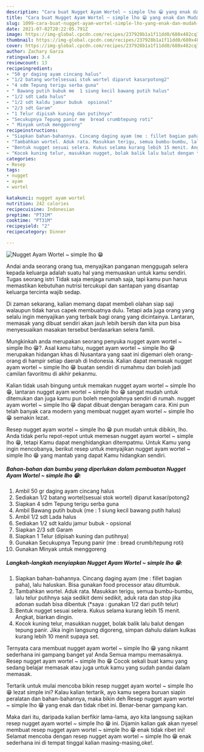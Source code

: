 ```yaml
---
description: "Cara buat Nugget Ayam Wortel ~ simple lho 😁 yang enak dan Mudah Dibuat"
title: "Cara buat Nugget Ayam Wortel ~ simple lho 😁 yang enak dan Mudah Dibuat"
slug: 1099-cara-buat-nugget-ayam-wortel-simple-lho-yang-enak-dan-mudah-dibuat
date: 2021-07-02T20:22:05.791Z
image: https://img-global.cpcdn.com/recipes/237928b1a1f11dd0/680x482cq70/nugget-ayam-wortel-simple-lho-😁-foto-resep-utama.jpg
thumbnail: https://img-global.cpcdn.com/recipes/237928b1a1f11dd0/680x482cq70/nugget-ayam-wortel-simple-lho-😁-foto-resep-utama.jpg
cover: https://img-global.cpcdn.com/recipes/237928b1a1f11dd0/680x482cq70/nugget-ayam-wortel-simple-lho-😁-foto-resep-utama.jpg
author: Zachary Garza
ratingvalue: 3.4
reviewcount: 13
recipeingredient:
- "50 gr daging ayam cincang halus"
- "1/2 batang wortelsesuai stok wortel diparut kasarpotong2"
- "4 sdm Tepung terigu serba guna"
- " Bawang putih bubuk me  1 siung kecil bawang putih halus"
- "1/2 sdt Lada halus"
- "1/2 sdt kaldu jamur bubuk  opsional"
- "2/3 sdt Garam"
- "1 Telur dipisah kuning dan putihnya"
- "Secukupnya Tepung panir me  bread crumbtepung roti"
- " Minyak untuk menggoreng"
recipeinstructions:
- "Siapkan bahan-bahannya. Cincang daging ayam (me : fillet bagian paha), lalu haluskan. Bisa gunakan food processor atau ditumbuk."
- "Tambahkan wortel. Aduk rata. Masukkan terigu, semua bumbu-bumbu, lalu telur putihnya saja sedikit demi sedikit, aduk rata dan stop jika adonan sudah bisa dibentuk (*saya : gunakan 1/2 dari putih telur)"
- "Bentuk nugget sesuai selera. Kukus selama kurang lebih 15 menit. Angkat, biarkan dingin."
- "Kocok kuning telur, masukkan nugget, bolak balik lalu balut dengan tepung panir. Jika ingin langsung digoreng, simpan dahulu dalam kulkas kurang lebih 10 menit supaya set."
categories:
- Resep
tags:
- nugget
- ayam
- wortel

katakunci: nugget ayam wortel 
nutrition: 242 calories
recipecuisine: Indonesian
preptime: "PT31M"
cooktime: "PT31M"
recipeyield: "2"
recipecategory: Dinner

---
```



![Nugget Ayam Wortel ~ simple lho 😁](https://img-global.cpcdn.com/recipes/237928b1a1f11dd0/680x482cq70/nugget-ayam-wortel-simple-lho-😁-foto-resep-utama.jpg)

Andai anda seorang orang tua, menyajikan panganan menggugah selera kepada keluarga adalah suatu hal yang memuaskan untuk kamu sendiri. Tugas seorang istri Tidak saja menjaga rumah saja, tapi kamu pun harus memastikan kebutuhan nutrisi tercukupi dan santapan yang disantap keluarga tercinta wajib sedap.

Di zaman  sekarang, kalian memang dapat membeli olahan siap saji walaupun tidak harus capek membuatnya dulu. Tetapi ada juga orang yang selalu ingin menyajikan yang terbaik bagi orang yang dicintainya. Lantaran, memasak yang dibuat sendiri akan jauh lebih bersih dan kita pun bisa menyesuaikan masakan tersebut berdasarkan selera famili. 



Mungkinkah anda merupakan seorang penyuka nugget ayam wortel ~ simple lho 😁?. Asal kamu tahu, nugget ayam wortel ~ simple lho 😁 merupakan hidangan khas di Nusantara yang saat ini digemari oleh orang-orang di hampir setiap daerah di Indonesia. Kalian dapat memasak nugget ayam wortel ~ simple lho 😁 buatan sendiri di rumahmu dan boleh jadi camilan favoritmu di akhir pekanmu.

Kalian tidak usah bingung untuk memakan nugget ayam wortel ~ simple lho 😁, lantaran nugget ayam wortel ~ simple lho 😁 sangat mudah untuk ditemukan dan juga kamu pun boleh mengolahnya sendiri di rumah. nugget ayam wortel ~ simple lho 😁 dapat dibuat dengan beragam cara. Kini pun telah banyak cara modern yang membuat nugget ayam wortel ~ simple lho 😁 semakin lezat.

Resep nugget ayam wortel ~ simple lho 😁 pun mudah untuk dibikin, lho. Anda tidak perlu repot-repot untuk memesan nugget ayam wortel ~ simple lho 😁, tetapi Kamu dapat menghidangkan ditempatmu. Untuk Kamu yang ingin mencobanya, berikut resep untuk menyajikan nugget ayam wortel ~ simple lho 😁 yang mantab yang dapat Kamu hidangkan sendiri.

<!--inarticleads1-->

##### Bahan-bahan dan bumbu yang diperlukan dalam pembuatan Nugget Ayam Wortel ~ simple lho 😁:

1. Ambil 50 gr daging ayam cincang halus
1. Sediakan 1/2 batang wortel(sesuai stok wortel) diparut kasar/potong2
1. Siapkan 4 sdm Tepung terigu serba guna
1. Ambil  Bawang putih bubuk (me : 1 siung kecil bawang putih halus)
1. Ambil 1/2 sdt Lada halus
1. Sediakan 1/2 sdt kaldu jamur bubuk - opsional
1. Siapkan 2/3 sdt Garam
1. Siapkan 1 Telur (dipisah kuning dan putihnya)
1. Gunakan Secukupnya Tepung panir (me : bread crumb/tepung roti)
1. Gunakan  Minyak untuk menggoreng




<!--inarticleads2-->

##### Langkah-langkah menyiapkan Nugget Ayam Wortel ~ simple lho 😁:

1. Siapkan bahan-bahannya. Cincang daging ayam (me : fillet bagian paha), lalu haluskan. Bisa gunakan food processor atau ditumbuk.
1. Tambahkan wortel. Aduk rata. Masukkan terigu, semua bumbu-bumbu, lalu telur putihnya saja sedikit demi sedikit, aduk rata dan stop jika adonan sudah bisa dibentuk (*saya : gunakan 1/2 dari putih telur)
1. Bentuk nugget sesuai selera. Kukus selama kurang lebih 15 menit. Angkat, biarkan dingin.
1. Kocok kuning telur, masukkan nugget, bolak balik lalu balut dengan tepung panir. Jika ingin langsung digoreng, simpan dahulu dalam kulkas kurang lebih 10 menit supaya set.




Ternyata cara membuat nugget ayam wortel ~ simple lho 😁 yang nikamt sederhana ini gampang banget ya! Anda Semua mampu memasaknya. Resep nugget ayam wortel ~ simple lho 😁 Cocok sekali buat kamu yang sedang belajar memasak atau juga untuk kamu yang sudah pandai dalam memasak.

Tertarik untuk mulai mencoba bikin resep nugget ayam wortel ~ simple lho 😁 lezat simple ini? Kalau kalian tertarik, ayo kamu segera buruan siapin peralatan dan bahan-bahannya, maka bikin deh Resep nugget ayam wortel ~ simple lho 😁 yang enak dan tidak ribet ini. Benar-benar gampang kan. 

Maka dari itu, daripada kalian berfikir lama-lama, ayo kita langsung sajikan resep nugget ayam wortel ~ simple lho 😁 ini. Dijamin kalian gak akan nyesel membuat resep nugget ayam wortel ~ simple lho 😁 enak tidak ribet ini! Selamat mencoba dengan resep nugget ayam wortel ~ simple lho 😁 enak sederhana ini di tempat tinggal kalian masing-masing,oke!.

